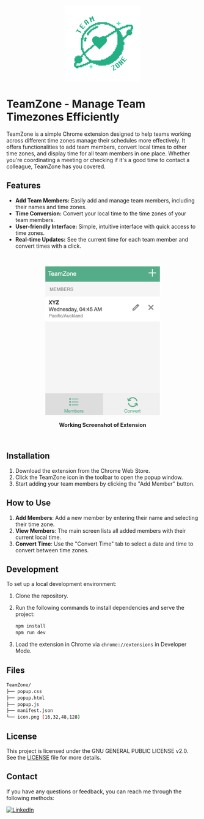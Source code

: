 <p align="center"><img src="logo.png" alt="TeamZone Logo" width="200" />
<br> <!-- This adds a blank line -->

# TeamZone - Manage Team Timezones Efficiently


TeamZone is a simple Chrome extension designed to help teams working across different time zones manage their schedules more effectively. It offers functionalities to add team members, convert local times to other time zones, and display time for all team members in one place. Whether you're coordinating a meeting or checking if it's a good time to contact a colleague, TeamZone has you covered.

## Features

- **Add Team Members:** Easily add and manage team members, including their names and time zones.
- **Time Conversion:** Convert your local time to the time zones of your team members.
- **User-friendly Interface:** Simple, intuitive interface with quick access to time zones.
- **Real-time Updates:** See the current time for each team member and convert times with a click.

<br> <!-- This adds a blank line -->

<p align="center"><img src="demo.png" alt="TeamZone Logo" width="300" />
<p align="center">
    <strong>Working Screenshot of Extension</strong>
</p>
<br> <!-- This adds a blank line -->

## Installation

1. Download the extension from the Chrome Web Store.
2. Click the TeamZone icon in the toolbar to open the popup window.
3. Start adding your team members by clicking the "Add Member" button.

## How to Use

1. **Add Members**: Add a new member by entering their name and selecting their time zone.
2. **View Members**: The main screen lists all added members with their current local time.
3. **Convert Time**: Use the "Convert Time" tab to select a date and time to convert between time zones.

## Development

To set up a local development environment:

1. Clone the repository.
2. Run the following commands to install dependencies and serve the project:
   
    ```bash
    npm install
    npm run dev
    ```
4. Load the extension in Chrome via `chrome://extensions` in Developer Mode.

## Files
```bash
TeamZone/
├── popup.css
├── popup.html
├── popup.js
├── manifest.json
└── icon.png (16,32,48,128)
```

## License

This project is licensed under the GNU GENERAL PUBLIC LICENSE v2.0. See the [LICENSE](LICENSE) file for more details.

## Contact

If you have any questions or feedback, you can reach me through the following methods:

  <a href="https://www.linkedin.com/in/yajkotak" target="_blank">
    <img src="https://img.shields.io/badge/LinkedIn-Yaj_Kotak-blue?style=for-the-badge&logo=linkedin" alt="LinkedIn">
  </a>


